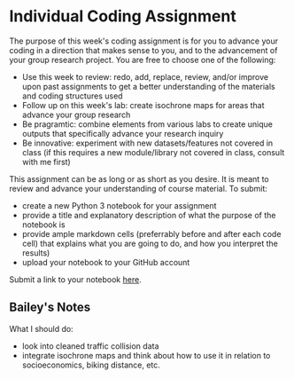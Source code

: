 # Individual Coding Assignment

The purpose of this week's coding assignment is for you to advance your coding in a direction that makes sense to you, and to the advancement of your group research project. You are free to choose one of the following:

* Use this week to review: redo, add, replace, review, and/or improve upon past assignments to get a better understanding of the materials and coding structures used
* Follow up on this week's lab: create isochrone maps for areas that advance your group research
* Be pragramtic: combine elements from various labs to create unique outputs that specifically advance your research inquiry
* Be innovative: experiment with new datasets/features not covered in class (if this requires a new module/library not covered in class, consult with me first)

This assignment can be as long or as short as you desire. It is meant to review and advance your understanding of course material. To submit:

* create a new Python 3 notebook for your assignment
* provide a title and explanatory description of what the purpose of the notebook is
* provide ample markdown cells (preferrably before and after each code cell) that explains what you are going to do, and how you interpret the results)
* upload your notebook to your GitHub account

Submit a link to your notebook [here](https://github.com/yohman/22W-UP206A/discussions/14).

## Bailey's Notes
What I should do: 
* look into cleaned traffic collision data
* integrate isochrone maps and think about how to use it in relation to socioeconomics, biking distance, etc.